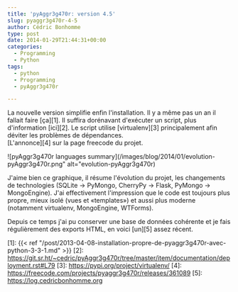 ```yaml
---
title: 'pyAggr3g470r: version 4.5'
slug: pyaggr3g470r-4-5
author: Cédric Bonhomme
type: post
date: 2014-01-29T21:44:31+00:00
categories:
  - Programming
  - Python
tags:
  - python
  - Programming
  - pyAggr3g470r

---
```

La nouvelle version simplifie enfin l'installation.
Il y a même pas un an il fallait faire [ça][1].
Il suffira dorénavant d'exécuter un script, plus d'information [ici][2].
Le script utilise [virtualenv][3] principalement afin déviter les problèmes de
dépendances.  
[L'annonce][4] sur la page freecode du projet.

![pyAggr3g470r languages summary](/images/blog/2014/01/evolution-pyAggr3g470r.png" alt="evolution-pyAggr3g470r)

J'aime bien ce graphique, il résume l'évolution du projet, les changements
de technologies (SQLite -> PyMongo, CherryPy -> Flask, PyMongo -> MongoEngine).
J'ai effectivement l'impression que le code est toujours plus propre, mieux
isolé (vues et «templates») et aussi plus moderne (notamment virtualenv,
MongoEngine, WTForms).

Depuis ce temps j'ai pu conserver une base de données cohérente et je fais
régulièrement des exports HTML, en voici [un][5] assez récent.

 [1]: {{< ref "/post/2013-04-08-installation-propre-de-pyaggr3g470r-avec-python-3-3-1.md" >}}
 [2]: https://git.sr.ht/~cedric/pyAggr3g470r/tree/master/item/documentation/deployment.rst#L79
 [3]: https://pypi.org/project/virtualenv/
 [4]: https://freecode.com/projects/pyaggr3g470r/releases/361089
 [5]: https://log.cedricbonhomme.org
